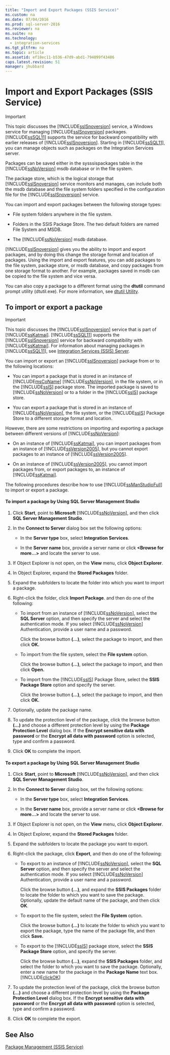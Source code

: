 ```yaml
---
title: "Import and Export Packages (SSIS Service)"
ms.custom: na
ms.date: 07/04/2016
ms.prod: sql-server-2016
ms.reviewer: na
ms.suite: na
ms.technology: 
  - integration-services
ms.tgt_pltfrm: na
ms.topic: article
ms.assetid: ef18ec11-b536-47d9-abd1-794099f43486
caps.latest.revision: 51
manager: jhubbard
---
```

# Import and Export Packages (SSIS Service)
> [!IMPORTANT]  
>  This topic discusses the [!INCLUDE[ssISnoversion](../../Topics/TopicNameContainA/includes/ssISnoversion_md.md)] service, a Windows service for managing [!INCLUDE[ssISnoversion](../../Topics/TopicNameContainA/includes/ssISnoversion_md.md)] packages. [!INCLUDE[ssSQL11](../../Topics/TopicNameContainA/includes/ssSQL11_md.md)] supports the service for backward compatibility with earlier releases of [!INCLUDE[ssISnoversion](../../Topics/TopicNameContainA/includes/ssISnoversion_md.md)]. Starting in [!INCLUDE[ssSQL11](../../Topics/TopicNameContainA/includes/ssSQL11_md.md)], you can manage objects such as packages on the Integration Services server.  
  
 Packages can be saved either in the sysssispackages table in the [!INCLUDE[ssNoVersion](../../Topics/TopicNameContainA/includes/ssNoVersion_md.md)] msdb database or in the file system.  
  
 The package store, which is the logical storage that [!INCLUDE[ssISnoversion](../../Topics/TopicNameContainA/includes/ssISnoversion_md.md)] service monitors and manages, can include both the msdb database and the file system folders specified in the configuration file for the [!INCLUDE[ssISnoversion](../../Topics/TopicNameContainA/includes/ssISnoversion_md.md)] service.  
  
 You can import and export packages between the following storage types:  
  
-   File system folders anywhere in the file system.  
  
-   Folders in the SSIS Package Store. The two default folders are named File System and MSDB.  
  
-   The [!INCLUDE[ssNoVersion](../../Topics/TopicNameContainA/includes/ssNoVersion_md.md)] msdb database.  
  
 [!INCLUDE[ssISnoversion](../../Topics/TopicNameContainA/includes/ssISnoversion_md.md)] gives you the ability to import and export packages, and by doing this change the storage format and location of packages. Using the import and export features, you can add packages to the file system, package store, or msdb database, and copy packages from one storage format to another. For example, packages saved in msdb can be copied to the file system and vice versa.  
  
 You can also copy a package to a different format using the **dtutil** command prompt utility (dtutil.exe). For more information, see [dtutil Utility](../../Topics/TopicNameNotContainA/dtutil-Utility.md).  
  
## To import or export a package  
  
> [!IMPORTANT]  
>  This topic discusses the [!INCLUDE[ssISnoversion](../../Topics/TopicNameContainA/includes/ssISnoversion_md.md)] service that is part of [!INCLUDE[ssKatmai](../../Topics/TopicNameContainA/includes/ssKatmai_md.md)]. [!INCLUDE[ssSQL11](../../Topics/TopicNameContainA/includes/ssSQL11_md.md)] supports the [!INCLUDE[ssISnoversion](../../Topics/TopicNameContainA/includes/ssISnoversion_md.md)] service for backward compatibility with [!INCLUDE[ssKatmai](../../Topics/TopicNameContainA/includes/ssKatmai_md.md)]. For information about managing packages in [!INCLUDE[ssSQL11](../../Topics/TopicNameContainA/includes/ssSQL11_md.md)], see [Integration Services (SSIS) Server](../../Topics/TopicNameNotContainA/Integration-Services--SSIS--Server.md).  
  
 You can import or export an [!INCLUDE[ssISnoversion](../../Topics/TopicNameContainA/includes/ssISnoversion_md.md)] package from or to the following locations:  
  
-   You can import a package that is stored in an instance of [!INCLUDE[msCoName](../../Topics/TopicNameContainA/includes/msCoName_md.md)] [!INCLUDE[ssNoVersion](../../Topics/TopicNameContainA/includes/ssNoVersion_md.md)], in the file system, or in the [!INCLUDE[ssIS](../../Topics/TopicNameContainA/includes/ssIS_md.md)] package store. The imported package is saved to [!INCLUDE[ssNoVersion](../../Topics/TopicNameContainA/includes/ssNoVersion_md.md)] or to a folder in the [!INCLUDE[ssIS](../../Topics/TopicNameContainA/includes/ssIS_md.md)] package store.  
  
-   You can export a package that is stored in an instance of [!INCLUDE[ssNoVersion](../../Topics/TopicNameContainA/includes/ssNoVersion_md.md)], the file system, or the [!INCLUDE[ssIS](../../Topics/TopicNameContainA/includes/ssIS_md.md)] Package Store to a different storage format and location.  
  
 However, there are some restrictions on importing and exporting a package between different versions of [!INCLUDE[ssNoVersion](../../Topics/TopicNameContainA/includes/ssNoVersion_md.md)]:  
  
-   On an instance of [!INCLUDE[ssKatmai](../../Topics/TopicNameContainA/includes/ssKatmai_md.md)], you can import packages from an instance of [!INCLUDE[ssVersion2005](../../Topics/TopicNameContainA/includes/ssVersion2005_md.md)], but you cannot export packages to an instance of [!INCLUDE[ssVersion2005](../../Topics/TopicNameContainA/includes/ssVersion2005_md.md)].  
  
-   On an instance of [!INCLUDE[ssVersion2005](../../Topics/TopicNameContainA/includes/ssVersion2005_md.md)], you cannot import packages from, or export packages to, an instance of [!INCLUDE[ssKatmai](../../Topics/TopicNameContainA/includes/ssKatmai_md.md)].  
  
 The following procedures describe how to use [!INCLUDE[ssManStudioFull](../../Topics/TopicNameContainA/includes/ssManStudioFull_md.md)] to import or export a package.  
  
#### To import a package by Using SQL Server Management Studio  
  
1.  Click **Start**, point to **Microsoft** [!INCLUDE[ssNoVersion](../../Topics/TopicNameContainA/includes/ssNoVersion_md.md)], and then click **SQL Server Management Studio**.  
  
2.  In the **Connect to Server** dialog box set the following options:  
  
    -   In the **Server type** box, select **Integration Services**.  
  
    -   In the **Server name** box, provide a server name or click **<Browse for more…>** and locate the server to use.  
  
3.  If Object Explorer is not open, on the **View** menu, click **Object Explorer**.  
  
4.  In Object Explorer, expand the **Stored Packages** folder.  
  
5.  Expand the subfolders to locate the folder into which you want to import a package.  
  
6.  Right-click the folder, click **Import Package**. and then do one of the following:  
  
    -   To import from an instance of [!INCLUDE[ssNoVersion](../../Topics/TopicNameContainA/includes/ssNoVersion_md.md)], select the **SQL Server** option, and then specify the server and select the authentication mode. If you select [!INCLUDE[ssNoVersion](../../Topics/TopicNameContainA/includes/ssNoVersion_md.md)] Authentication, provide a user name and a password.  
  
         Click the browse button **(…)**, select the package to import, and then click **OK.**  
  
    -   To import from the file system, select the **File system** option.  
  
         Click the browse button **(…)**, select the package to import, and then click **Open.**  
  
    -   To import from the [!INCLUDE[ssIS](../../Topics/TopicNameContainA/includes/ssIS_md.md)] Package Store, select the **SSIS Package Store** option and specify the server.  
  
         Click the browse button **(…)**, select the package to import, and then click **OK.**  
  
7.  Optionally, update the package name.  
  
8.  To update the protection level of the package, click the browse button **(…)** and choose a different protection level by using the **Package Protection Level** dialog box. If the **Encrypt sensitive data with password** or the **Encrypt all data with password** option is selected, type and confirm a password.  
  
9. Click **OK** to complete the import.  
  
#### To export a package by Using SQL Server Management Studio  
  
1.  Click **Start**, point to **Microsoft** [!INCLUDE[ssNoVersion](../../Topics/TopicNameContainA/includes/ssNoVersion_md.md)], and then click **SQL Server Management Studio**.  
  
2.  In the **Connect to Server** dialog box, set the following options:  
  
    -   In the **Server type** box, select **Integration Services**.  
  
    -   In the **Server name** box, provide a server name or click **<Browse for more…>** and locate the server to use.  
  
3.  If Object Explorer is not open, on the **View** menu, click **Object Explorer**.  
  
4.  In Object Explorer, expand the **Stored Packages** folder.  
  
5.  Expand the subfolders to locate the package you want to export.  
  
6.  Right-click the package, click **Export**, and then do one of the following:  
  
    -   To export to an instance of [!INCLUDE[ssNoVersion](../../Topics/TopicNameContainA/includes/ssNoVersion_md.md)], select the **SQL Server** option, and then specify the server and select the authentication mode. If you select [!INCLUDE[ssNoVersion](../../Topics/TopicNameContainA/includes/ssNoVersion_md.md)] Authentication, provide a user name and a password.  
  
         Click the browse button **(…)**, and expand the **SSIS Packages** folder to locate the folder to which you want to save the package. Optionally, update the default name of the package, and then click **OK**.  
  
    -   To export to the file system, select the **File System** option.  
  
         Click the browse button **(…)** to locate the folder to which you want to export the package, type the name of the package file, and then click **Save.**  
  
    -   To export to the [!INCLUDE[ssIS](../../Topics/TopicNameContainA/includes/ssIS_md.md)] package store, select the **SSIS Package Store** option, and specify the server.  
  
         Click the browse button **(…)**, expand the **SSIS Packages** folder, and select the folder to which you want to save the package. Optionally, enter a new name for the package in the **Package Name** text box. [!INCLUDE[clickOK](../../Topics/TopicNameContainA/includes/clickOK_md.md)]  
  
7.  To update the protection level of the package, click the browse button **(…)** and choose a different protection level by using the **Package Protection Level** dialog box. If the **Encrypt sensitive data with password** or the **Encrypt all data with password** option is selected, type and confirm a password.  
  
8.  Click **OK** to complete the export.  
  
## See Also  
 [Package Management (SSIS Service)](../../Topics/TopicNameNotContainA/Package-Management--SSIS-Service-.md)